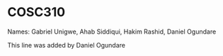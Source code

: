 # COSC310
Names: Gabriel Unigwe, Ahab Siddiqui, Hakim Rashid, Daniel Ogundare



This line was added by Daniel Ogundare